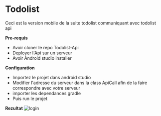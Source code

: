 # Todolist
Ceci est la version mobile de la suite todolist communiquant avec todolist api

__Pre-requis__

* Avoir cloner le repo Todolist-Api
* Deployer l'Api sur un serveur 
* Avoir Android studio installer

__Configuration__

* Importez le projet dans android studio
* Modifier l'adresse du serveur dans la class ApiCall afin de la faire correspondre avec votre serveur
* importer les dependances gradle
* Puis run le projet 

__Rezultat__
![login](https://github.com/Gilles-kpn/Todolist/result/Screenshot_20210720-124102_TodoList.jpg)
